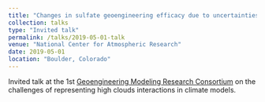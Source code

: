 ```yaml
---
title: "Changes in sulfate geoengineering efficacy due to uncertainties in model representations of high clouds"
collection: talks
type: "Invited talk"
permalink: /talks/2019-05-01-talk
venue: "National Center for Atmospheric Research"
date: 2019-05-01
location: "Boulder, Colorado"
---
```


Invited talk at the 1st [Geoengineering Modeling Research Consortium](http://www.cgd.ucar.edu/projects/gmrc/) on the challenges of representing high clouds interactions in climate models.
